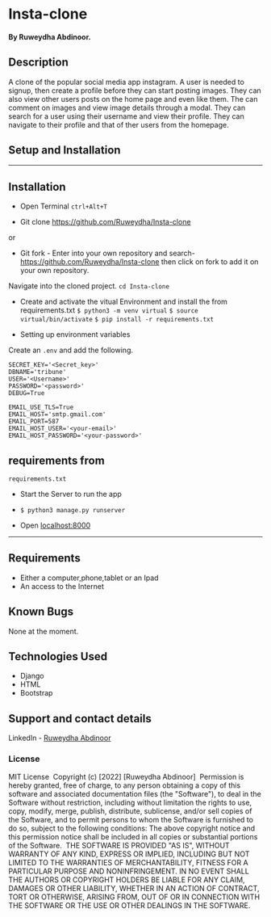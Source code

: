 # Insta-clone
#### By Ruweydha Abdinoor.
## Description
A clone of the popular social media app instagram. A user is needed to signup, then create a profile before they can start posting images. They can also view other users posts on the home page and even like them. The can comment on images and view image details through a modal. They can search for a user using their username and view their profile. They can navigate to their profile and that of ther users from the homepage.
## Setup and Installation
***
## Installation

* Open Terminal `ctrl+Alt+T`

* Git clone https://github.com/Ruweydha/Insta-clone

or

* Git fork - Enter into your own repository and search-https://github.com/Ruweydha/Insta-clone then click on fork to add
it on your own repository.

 Navigate into the cloned project. 
`cd Insta-clone`


* Create and activate the vitual Environment and install the from requirements.txt
`$ python3 -m venv virtual`
`$ source virtual/bin/activate`
`$ pip install -r requirements.txt`

* Setting up environment variables

Create an `.env` and add the following.
```
SECRET_KEY='<Secret_key>'
DBNAME='tribune'
USER='<Username>'
PASSWORD='<password>'
DEBUG=True

EMAIL_USE_TLS=True
EMAIL_HOST='smtp.gmail.com'
EMAIL_PORT=587
EMAIL_HOST_USER='<your-email>'
EMAIL_HOST_PASSWORD='<your-password>'

```

requirements from 
---
`requirements.txt`


* Start the Server to run the app
* `$ python3 manage.py runserver`

* Open [localhost:8000](#)
***


## Requirements
* Either a computer,phone,tablet or an Ipad
* An access to the Internet

## Known Bugs
None at the moment.
## Technologies Used
* Django
* HTML
* Bootstrap

    
## Support and contact details
LinkedIn - [Ruweydha Abdinoor](https://www.linkedin.com/in/ruweydha-abdinoor-859921224/) 
### License
MIT License
​
Copyright (c) [2022] [Ruweydha Abdinoor]
​
Permission is hereby granted, free of charge, to any person obtaining a copy
of this software and associated documentation files (the "Software"), to deal
in the Software without restriction, including without limitation the rights
to use, copy, modify, merge, publish, distribute, sublicense, and/or sell
copies of the Software, and to permit persons to whom the Software is
furnished to do so, subject to the following conditions:
​
The above copyright notice and this permission notice shall be included in all
copies or substantial portions of the Software.
​
THE SOFTWARE IS PROVIDED "AS IS", WITHOUT WARRANTY OF ANY KIND, EXPRESS OR
IMPLIED, INCLUDING BUT NOT LIMITED TO THE WARRANTIES OF MERCHANTABILITY,
FITNESS FOR A PARTICULAR PURPOSE AND NONINFRINGEMENT. IN NO EVENT SHALL THE
AUTHORS OR COPYRIGHT HOLDERS BE LIABLE FOR ANY CLAIM, DAMAGES OR OTHER
LIABILITY, WHETHER IN AN ACTION OF CONTRACT, TORT OR OTHERWISE, ARISING FROM,
OUT OF OR IN CONNECTION WITH THE SOFTWARE OR THE USE OR OTHER DEALINGS IN THE
SOFTWARE.